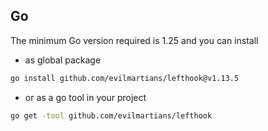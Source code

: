 ## Go

The minimum Go version required is 1.25 and you can install

- as global package

```bash
go install github.com/evilmartians/lefthook@v1.13.5
```

- or as a go tool in your project

```bash
go get -tool github.com/evilmartians/lefthook
```
